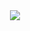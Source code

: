 

<div align="center">
    <img class="center" src="https://github-readme-stats-sigma-five.vercel.app/api?username=martin0024&theme=dark&hide_border=true&include_all_commits=false&count_private=true"/>
</div>
